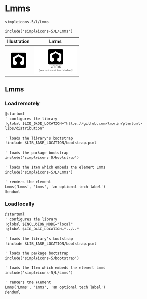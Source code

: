 # Lmms


```text
simpleicons-5/L/Lmms
```

```text
include('simpleicons-5/L/Lmms')
```



| Illustration | Lmms |
| :---: | :---: |
| ![illustration for Illustration](../../simpleicons-5/L/Lmms.png) | ![illustration for Lmms](../../simpleicons-5/L/Lmms.Local.png) |




## Lmms

### Load remotely
```plantuml
@startuml
' configures the library
!global $LIB_BASE_LOCATION="https://github.com/tmorin/plantuml-libs/distribution"

' loads the library's bootstrap
!include $LIB_BASE_LOCATION/bootstrap.puml

' loads the package bootstrap
include('simpleicons-5/bootstrap')

' loads the Item which embeds the element Lmms
include('simpleicons-5/L/Lmms')

' renders the element
Lmms('Lmms', 'Lmms', 'an optional tech label')
@enduml
```

### Load locally
```plantuml
@startuml
' configures the library
!global $INCLUSION_MODE="local"
!global $LIB_BASE_LOCATION="../.."

' loads the library's bootstrap
!include $LIB_BASE_LOCATION/bootstrap.puml

' loads the package bootstrap
include('simpleicons-5/bootstrap')

' loads the Item which embeds the element Lmms
include('simpleicons-5/L/Lmms')

' renders the element
Lmms('Lmms', 'Lmms', 'an optional tech label')
@enduml
```


